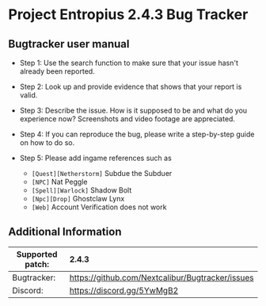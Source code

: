 Project Entropius 2.4.3 Bug Tracker
================================

Bugtracker user manual
-------------------------

- Step 1: Use the search function to make sure that your issue hasn't already been reported.
- Step 2: Look up and provide evidence that shows that your report is valid.
- Step 3: Describe the issue. How is it supposed to be and what do you experience now? Screenshots and video footage are appreciated.
- Step 4: If you can reproduce the bug, please write a step-by-step guide on how to do so.
- Step 5: Please add ingame references such as

  * `[Quest][Netherstorm]` Subdue the Subduer<br>
  * `[NPC]` Nat Peggle<br>
  * `[Spell][Warlock]` Shadow Bolt<br>
  * `[Npc][Drop]` Ghostclaw Lynx<br>
  * `[Web]` Account Verification does not work



Additional Information
-------------------------

| Supported patch:  | 2.4.3                                                     |
|-------------------|:----------------------------------------------------------|
| Bugtracker:       | https://github.com/Nextcalibur/Bugtracker/issues          |
| Discord:          | https://discord.gg/5YwMgB2                                |
